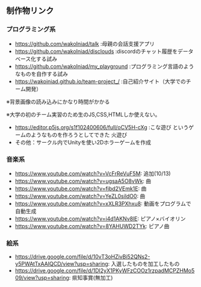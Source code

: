 ## 制作物リンク

### プログラミング系

- https://github.com/wakoIniad/talk :母親の会話支援アプリ
- https://github.com/wakoIniad/disclouds :discordのチャット履歴をデータベース化する試み
- https://github.com/wakoIniad/my_playground :プログラミング言語のようなものを自作する試み
- https://wakoiniad.github.io/team-project_/ :自己紹介サイト（大学でのチーム開発）
  
※背景画像の読み込みにかなり時間がかかる

※大学の初のチーム実習のため生のJS,CSS,HTMLしか使えない。
- https://editor.p5js.org/s1f102400606/full/oCV5H-cXg :こな遊び というゲームのようなものを作ろうとしてできた 火遊び
- その他：サークル内でUnityを使い2Dホラーゲームを作成

### 音楽系
- https://www.youtube.com/watch?v=VcFrReVuF5M: 追加(10/13)
- https://www.youtube.com/watch?v=ugsaA5O8vWk: 曲
- https://www.youtube.com/watch?v=fjbd2VEmk1E: 曲
- https://www.youtube.com/watch?v=YeZL0sildO0: 曲
- https://www.youtube.com/watch?v=xXLR3PXhxu8: 動画をプログラムで自動生成
- https://www.youtube.com/watch?v=i4d1AKNv8lE: ピアノ×バイオリン
- https://www.youtube.com/watch?v=8YAHUWD2TYk: ピアノ曲

### 絵系
- https://drive.google.com/file/d/10vT3oHZivBi52QNs2-y5PWAtTxAAIQCD/view?usp=sharing: 入選したものを加工したもの
- https://drive.google.com/file/d/1DI2yX1PKyWFzCOOz1rzpadMCPZHMo509/view?usp=sharing: 県知事賞(無加工)
